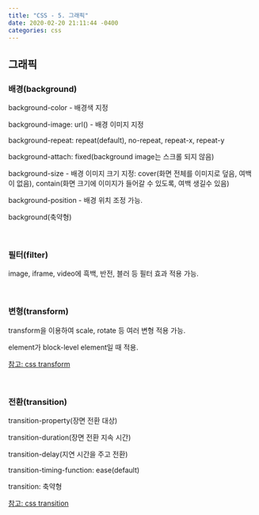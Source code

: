 ```yaml
---
title: "CSS - 5. 그래픽"
date: 2020-02-20 21:11:44 -0400
categories: css
---
```


## 그래픽

### 배경(background)

background-color - 배경색 지정

background-image: url() - 배경 이미지 지정

background-repeat: repeat(default), no-repeat, repeat-x, repeat-y

background-attach: fixed(background image는 스크롤 되지 않음)

background-size - 배경 이미지 크기 지정: cover(화면 전체를 이미지로 덮음, 여백이 없음), contain(화면 크기에 이미지가 들어갈 수 있도록, 여백 생길수 있음)

background-position - 배경 위치 조정 가능.

background(축약형)

<br/>

### 필터(filter)

image, iframe, video에 흑백, 반전, 블러 등 필터 효과 적용 가능.

<br/>

### 변형(transform)

transform을 이용하여 scale, rotate 등 여러 변형 적용 가능.

element가 block-level element일 때 적용.

[참고: css transform](https://codepen.io/vineethtr/pen/XKKEgM)

<br/>

### 전환(transition)

transition-property(장면 전환 대상)

transition-duration(장면 전환 지속 시간)

transition-delay(지연 시간을 주고 전환)

transition-timing-function: ease(default)

transition: 축약형

[참고: css transition](https://matthewlein.com/tools/ceaser)
